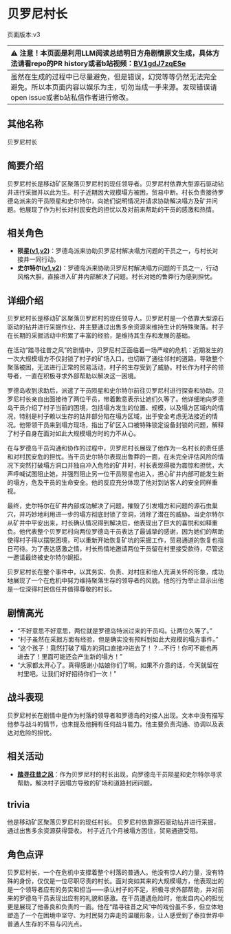 # 贝罗尼村长
页面版本:v3
 

| :warning: 注意！本页面是利用LLM阅读总结明日方舟剧情原文生成，具体方法请看repo的PR history或者b站视频：[BV1gdJ7zqESe](https://www.bilibili.com/video/BV1gdJ7zqESe/)         |
|:----------------------------|
| 虽然在生成的过程中已尽量避免，但是错误，幻觉等等仍然无法完全避免。所以本页面内容以娱乐为主，切勿当成一手来源。发现错误请open issue或者b站私信作者进行修改。|



## 其他名称
贝罗尼村长
## 简要介绍
贝罗尼村长是移动矿区聚落贝罗尼村的现任领导者。贝罗尼村依靠大型源石驱动钻井进行采掘并以此为生。村子近期因大规模塌方被困，贸易中断。村长负责接待罗德岛派来的干员陨星和史尔特尔，向她们说明情况并请求协助解决塌方及矿井问题。他展现了作为村长对村民安危的担忧以及对前来帮助的干员的感激和热情。
## 相关角色
-   **陨星([v1](../chars/char_219_meteo.md),[v2](char_219_meteo.md))**：罗德岛派来协助贝罗尼村解决塌方问题的干员之一，与村长对接并一同行动。
-   **史尔特尔([v1](../chars/char_350_surtr.md),[v2](char_350_surtr.md))**：罗德岛派来协助贝罗尼村解决塌方问题的干员之一，行动风格大胆，直接进入矿井内部解决了问题。村长对她的鲁莽行为感到担忧。
## 详细介绍
贝罗尼村长是移动矿区聚落贝罗尼村的现任领导人。贝罗尼村是一个依靠大型源石驱动的钻井进行采掘作业、并主要通过出售多余资源来维持生计的特殊聚落。村子在长期的采掘活动中积累了丰富的经验，是维持其生存和发展的基础。

在活动“踏寻往昔之风”的剧情中，贝罗尼村正面临着一场严峻的危机：近期发生的一次大规模塌方不仅封锁了村子的矿场入口，也切断了通往邻村的道路，导致整个聚落被困，无法进行正常的贸易活动，村子的生存受到了威胁。村长作为村子的领导者，一直在积极寻求外部帮助以解决这一困境。

罗德岛收到求助后，派遣了干员陨星和史尔特尔前往贝罗尼村进行探查和协助。贝罗尼村长亲自出面接待了两位干员，带着歉意表示让她们久等了。他详细地向罗德岛干员介绍了村子当前的困境，包括塌方发生的位置、规模，以及塌方区域内的情况，特别是村子赖以生存的钻井部分陷在塌方区域，出于安全考虑无法接近的情况。他带领干员来到塌方现场，指出了矿区入口被特殊锁定设备封锁的问题，解释了村子自身在面对如此大规模塌方时的力不从心。

在与罗德岛干员沟通和协作的过程中，贝罗尼村长展现了他作为一名村长的责任感和对村民安危的担忧。当干员史尔特尔表现出鲁莽的一面，在未完全评估风险的情况下突然打破塌方洞口并独自冲入危险的矿井时，村长表现得极为震惊和担忧，大声呼喊试图阻止她，并强烈阻止另一位干员陨星也进入，担心矿井内部可能发生新的塌方，危及干员的生命安全。他的反应充分体现了他对到访客人的安全同样重视。

最终，史尔特尔在矿井内部成功解决了问题，摧毁了引发塌方和问题的源石虫巢穴，并巧妙地利用进一步的塌方彻底封锁了空洞，消除了潜在的威胁。当史尔特尔从矿井中平安出来，村长确认情况得到解决后，他表现出了巨大的喜悦和如释重负。他代表整个贝罗尼村向两位罗德岛干员表达了最诚挚的感谢，因为她们的帮助使得村子得以摆脱困境，可以重新开始恢复矿坑的采掘工作，贸易通道的恢复也指日可待。为了表达感激之情，村长热情地邀请两位干员留在村里接受款待，尽管这一邀请最终被史尔特尔婉拒。

贝罗尼村长在整个事件中，以其务实、负责、对村庄和他人充满关怀的形象，成功地展现了一个在危机中努力维持聚落生存的领导者的风貌。他的行为举止显示出他是一位深得村民信任并值得尊敬的村长。
## 剧情高光
- “不好意思不好意思，两位就是罗德岛特派过来的干员吗。让两位久等了。”
- “村子虽然在采掘方面有经验，但是确实没有预料到如此大规模的塌方事件。”
- “这个孩子！竟然打破了塌方的洞口直接冲进去了！？...不行！你可不能也再进去了！里面可能还会产生新的塌方！”
- “大家都太开心了。真得感谢小姑娘你们了啊。如果不介意的话，今天就留在村里吧。让我们好好招待你们一次！”
## 战斗表现
贝罗尼村长在剧情中是作为村落的领导者和罗德岛的对接人出现。文本中没有描写他参与战斗的情节，也未提及他拥有任何战斗能力。他主要负责沟通、协调以及表达对危险的担忧。
## 相关活动
-   **[踏寻往昔之风](../stories/act13d0.md)**：作为贝罗尼村的村长出现，向罗德岛干员陨星和史尔特尔寻求帮助，解决村子因塌方导致的矿场和道路封闭问题。
## trivia
他是移动矿区聚落贝罗尼村的现任村长。
贝罗尼村依靠源石驱动钻井进行采掘，通过出售多余资源获得营收。
村子近几个月被塌方困住，贸易通道受阻。
## 角色点评
贝罗尼村长，一个在危机中支撑着整个村落的普通人。他没有惊人的力量，没有特殊的身份，仅仅是一位尽职尽责的村长。面对突如其来的大规模塌方，他表现出的是一个领导者应有的务实和担当——承认村子的不足，积极寻求外部帮助，并对前来的罗德岛干员表现出应有的礼貌和感激。在干员遭遇危险时，他发自内心的担忧更是展现了他善良和负责的一面。他在“踏寻往昔之风”中的戏份虽不多，但立体地塑造了一个在困境中坚守、为村民努力奔走的温暖形象，让人感受到了泰拉世界中普通人生存的不易与闪光点。